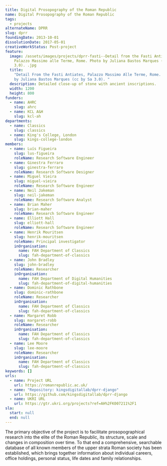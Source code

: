 ```yaml
---
title: Digital Prosopography of the Roman Republic
name: Digital Prosopography of the Roman Republic
tags:
  - projects
alternateName: DPRR
slug: dprr
foundingDate: 2013-10-01
dissolutionDate: 2017-05-01
creativeWorkStatus: Post-project
feature:
  image: /assets/images/projects/dprr-fasti--Detail from the Fasti Antiates,
    Palazzo Massimo alle Terme, Rome. Photo by Juliana Bastos Marques (CC BY-SA
    3.0). .jpg
  title:
    "Detail From the Fasti Antiates, Palazzo Massimo Alle Terme, Rome. Photo
    by Juliana Bastos Marques (cc by Sa 3.0). "
  description: Detailed close-up of stone with ancient inscriptions.
  width: 1200
  height: 800
funders:
  - name: AHRC
    slug: ahrc
  - name: KCL A&H
    slug: kcl-ah
departments:
  - name: Classics
    slug: classics
  - name: King's College, London
    slug: kings-college-london
members:
  - name: Luís Figueira
    slug: lus-figueira
    roleName: Research Software Engineer
  - name: Ginestra Ferraro
    slug: ginestra-ferraro
    roleName: Research Software Designer
  - name: Miguel Vieira
    slug: miguel-vieira
    roleName: Research Software Engineer
  - name: Neil Jakeman
    slug: neil-jakeman
    roleName: Research Software Analyst
  - name: Brian Maher
    slug: brian-maher
    roleName: Research Software Engineer
  - name: Elliott Hall
    slug: elliott-hall
    roleName: Research Software Engineer
  - name: Henrik Mouritsen
    slug: henrik-mouritsen
    roleName: Principal investigator
    inOrganisation:
      name: FAH Department of Classics
      slug: fah-department-of-classics
  - name: John Bradley
    slug: john-bradley
    roleName: Researcher
    inOrganisation:
      name: FAH Department of Digital Humanities
      slug: fah-department-of-digital-humanities
  - name: Dominic Rathbone
    slug: dominic-rathbone
    roleName: Researcher
    inOrganisation:
      name: FAH Department of Classics
      slug: fah-department-of-classics
  - name: Margaret Robb
    slug: margaret-robb
    roleName: Researcher
    inOrganisation:
      name: FAH Department of Classics
      slug: fah-department-of-classics
  - name: Lee Moore
    slug: lee-moore
    roleName: Researcher
    inOrganisation:
      name: FAH Department of Classics
      slug: fah-department-of-classics
keywords: []
urls:
  - name: Project URL
    url: https://romanrepublic.ac.uk/
  - name: "Repository: kingsdigitallab/dprr-django"
    url: https://github.com/kingsdigitallab/dprr-django
  - name: UKRI URL
    url: https://gtr.ukri.org/projects?ref=AH%2FK007211%2F1
sla:
  start: null
  end: null
---
```


The primary objective of the project is to facilitate prosopographical research into the elite of the Roman Republic, its structure, scale and changes in composition over time. To that end a comprehensive, searchable database of all known members of the upper strata Roman society has been established, which brings together information about individual careers, office holdings, personal status, life dates and family relationships.
